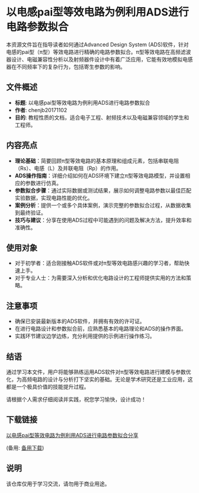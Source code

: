 # 以电感pai型等效电路为例利用ADS进行电路参数拟合

本资源文件旨在指导读者如何通过Advanced Design System (ADS)软件，针对电感的pai型（π型）等效电路进行精确的电路参数拟合。π型等效电路在高频滤波器设计、电磁兼容性分析以及射频器件设计中有着广泛应用，它能有效地模拟电感器在不同频率下的复杂行为，包括寄生参数的影响。

## 文件概述
- **标题**: 以电感pai型等效电路为例利用ADS进行电路参数拟合
- **作者**: chenjb20171102
- **目的**: 教程性质的文档，适合电子工程、射频技术以及电磁兼容领域的学生和工程师。

## 内容亮点
- **理论基础**：简要回顾π型等效电路的基本原理和组成元素，包括串联电阻（Rs）、电感（L）及并联电阻（Rp）的作用。
- **ADS操作指南**：详细介绍如何在ADS环境下建立π型等效电路模型，并设置相应的参数进行仿真。
- **参数拟合步骤**：通过实际数据或测试结果，展示如何调整电路参数以最佳匹配实验数据，实现电路性能的优化。
- **案例分析**：提供一个或多个具体案例，演示完整的参数拟合过程，从数据收集到最终验证。
- **技巧与建议**：分享在使用ADS过程中可能遇到的问题及解决方法，提升效率和准确性。

## 使用对象
- 对于初学者：适合刚接触ADS软件或对π型等效电路感兴趣的学习者，帮助快速上手。
- 对于专业人士：为需要深入分析和优化电路设计的工程师提供实用的方法和策略。

## 注意事项
- 确保已安装最新版本的ADS软件，并拥有有效的许可证。
- 在进行电路设计和参数拟合前，应熟悉基本的电路理论和ADS的操作界面。
- 实践环节建议边学边练，充分利用提供的示例进行操作练习。

## 结语
通过学习本文件，用户将能够熟练运用ADS软件对π型等效电路进行建模与参数优化，为高频电路的设计与分析打下坚实的基础。无论是学术研究还是工业应用，这都是一个极具价值的技能提升过程。

请根据个人需求仔细阅读并实践，祝您学习愉快，设计成功！

## 下载链接
[以电感pai型等效电路为例利用ADS进行电路参数拟合分享](https://pan.quark.cn/s/cda05023fd2a) 

(备用: [备用下载](https://pan.baidu.com/s/1VLP8Ze6WFU1p9B47GnV7ug?pwd=1234))

## 说明

该仓库仅用于学习交流，请勿用于商业用途。
